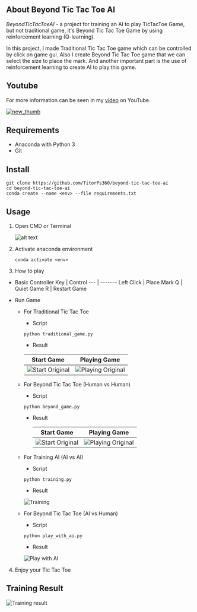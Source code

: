 ## About Beyond Tic Tac Toe AI

_BeyondTicTacToeAI_ - a project for training an AI to play TicTacToe Game, but not traditional game, it's Beyond Tic Tac Toe Game by using reinforcement learning (Q-learning).

In this project, I made Traditional Tic Tac Toe game which can be controlled by click on game gui. Also I create Beyond Tic Tac Toe game that we can select the size to place the mark. And another important part is the use of reinforcement learning to create AI to play this game.

## Youtube

For more information can be seen in my [video](https://youtu.be/3q8Gh3yA9pw) on YouTube.

[![new_thumb](./fig/cover.png)]("https://youtu.be/3q8Gh3yA9pw")

## Requirements

- Anaconda with Python 3
- Git

## Install

```
git clone https://github.com/TitorPs360/beyond-tic-tac-toe-ai
cd beyond-tic-tac-toe-ai
conda create --name <env> --file requirements.txt
```

## Usage

1. Open CMD or Terminal

   ![alt text](./fig/step1.png?raw=true)

2. Activate anaconda environment

   ```
   conda activate <env>
   ```

3. How to play

- Basic Controller
  Key | Control
  --- | -------
  Left Click | Place Mark
  Q | Quiet Game
  R | Restart Game

- Run Game

  - For Traditional Tic Tac Toe

    - Script

    ```
    python traditional_game.py
    ```

    - Result

    |                    Start Game                    |                    Playing Game                    |
    | :----------------------------------------------: | :------------------------------------------------: |
    | ![Start Original](./fig/original01.png?raw=true) | ![Playing Original](./fig/original02.png?raw=true) |

  - For Beyond Tic Tac Toe (Human vs Human)

    - Script

    ```
    python beyond_game.py
    ```

    - Result

      |                   Start Game                   |                   Playing Game                   |
      | :--------------------------------------------: | :----------------------------------------------: |
      | ![Start Original](./fig/beyond01.png?raw=true) | ![Playing Original](./fig/beyond02.png?raw=true) |

  - For Training AI (AI vs AI)

    - Script

    ```
    python training.py
    ```

    - Result

    ![Training](./fig/training.png?raw=true)

  - For Beyond Tic Tac Toe (AI vs Human)

    - Script

    ```
    python play_with_ai.py
    ```

    - Result

    ![Play with AI](./fig/playwithai.png?raw=true)

4. Enjoy your Tic Tac Toe

## Training Result

![Training result](./fig/training_result.png?raw=true)
